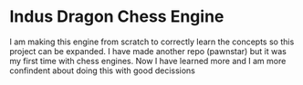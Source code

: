 # Indus Dragon Chess Engine

I am making this engine from scratch to correctly learn the concepts so this project can be expanded.
I have made another repo (pawnstar) but it was my first time with chess engines. Now I have learned more and I am more confindent about doing this with good decissions
